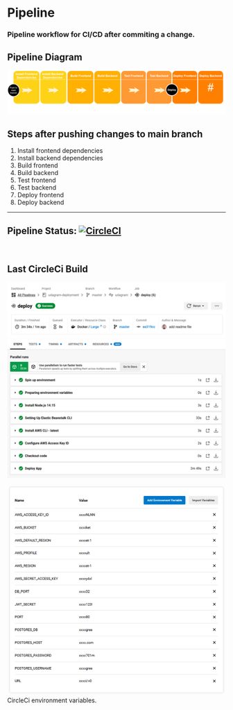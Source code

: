 # Pipeline

### **Pipeline workflow for CI/CD after commiting a change.**

## Pipeline Diagram
![Diagram](../diagrams//Pipeline.png)

## Steps after pushing changes to main branch
1. Install frontend dependencies
2. Install backend dependencies
3. Build frontend
4. Build backend
5. Test frontend
6. Test backend
7. Deploy frontend
8. Deploy backend

---

## Pipeline Status: [![CircleCI](https://dl.circleci.com/status-badge/img/gh/MahmoudDawood/udagram-deployment/tree/master.svg?style=svg)](https://dl.circleci.com/status-badge/redirect/gh/MahmoudDawood/udagram-deployment/tree/master)
<br>

## Last CircleCi Build
![circleci build](../diagrams/ci.1.PNG)
![circleci build](../diagrams/ci.2.PNG)
<br>

![circleci build](../diagrams/ci.env.PNG)
CircleCi environment variables.
